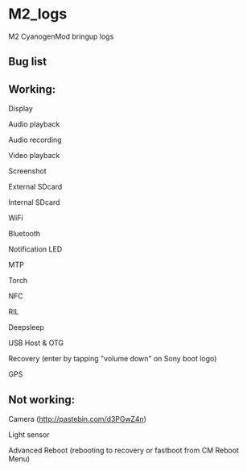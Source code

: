 M2_logs
=======

M2 CyanogenMod bringup logs


Bug list
----------


Working:
--------
Display

Audio playback

Audio recording

Video playback

Screenshot

External SDcard

Internal SDcard

WiFi

Bluetooth

Notification LED

MTP

Torch

NFC

RIL

Deepsleep

USB Host & OTG

Recovery
(enter by tapping "volume down" on Sony boot logo)

GPS


Not working:
-----------
Camera (http://pastebin.com/d3PGwZ4n)

Light sensor

Advanced Reboot
(rebooting to recovery or fastboot from CM Reboot Menu)
